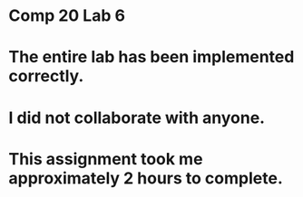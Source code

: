 # Comp 20 Lab 6

# The entire lab has been implemented correctly.

# I did not collaborate with anyone.

# This assignment took me approximately 2 hours to complete.